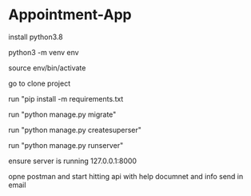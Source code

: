 # Appointment-App

install python3.8

python3 -m venv env

source env/bin/activate

go to clone project 

run "pip install -m requirements.txt

run "python manage.py migrate"

run "python manage.py createsuperser"

run "python manage.py runserver"

ensure server is running 127.0.0.1:8000

opne postman and start hitting api with help documnet and info send in email
